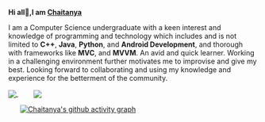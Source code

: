 **Hi all👋,I am [Chaitanya](https://www.linkedin.com/in/chaitanya-shrivastava/)**

I am a Computer Science undergraduate with a keen interest and knowledge of programming and technology which includes and is not limited to **C++**, **Java**, **Python**, and **Android Development**, and thorough with frameworks like **MVC**, and **MVVM**. An avid and quick learner. Working in a challenging environment further motivates me to improvise and give my best. Looking forward to collaborating and using my knowledge and experience for the betterment of the community.

<a href="https://github.com/cs-cse/github-readme-stats">
  <img align="center" src="https://github-readme-stats.vercel.app/api/top-langs/?username=cs-cse&layout=compact&theme=nightowl" />
</a>
  &nbsp;   &nbsp; 
  &nbsp;   &nbsp; 
<a href="https://github.com/cs-cse/convoychat">
  <img align="center" src="https://github-readme-stats.vercel.app/api?username=cs-cse&show_icons=true&theme=nightowl" />
</a>

&nbsp;   &nbsp;   &nbsp; 
[![Chaitanya's github activity graph](https://activity-graph.herokuapp.com/graph?username=cs-cse&theme=react-dark)](https://github.com/ashutosh00710/github-readme-activity-graph)

